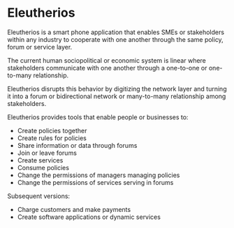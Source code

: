 # Eleutherios

Eleutherios is a smart phone application that enables SMEs or stakeholders within any industry to cooperate with one another through the same policy, forum or service layer.

The current human sociopolitical or economic system is linear where stakeholders communicate with one another through a one-to-one or one-to-many relationship.

Eleutherios disrupts this behavior by digitizing the network layer and turning it into a forum or bidirectional network or many-to-many relationship among stakeholders.

Eleutherios provides tools that enable people or businesses to:

- Create policies together
- Create rules for policies
- Share information or data through forums
- Join or leave forums
- Create services
- Consume policies
- Change the permissions of managers managing policies
- Change the permissions of services serving in forums

Subsequent versions:

- Charge customers and make payments
- Create software applications or dynamic services